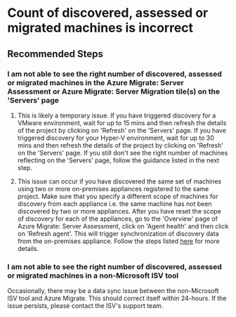 <properties
    pageTitle="Count of discovered, assessed or migrated machines is incorrect" 
    description="Issues and guidance regarding creating a new migrate project and adding a tool" 
    service="microsoft.migrate"
    resource="migrateprojects"
    authors="ponatara"
    ms.author="ponatara"
    displayOrder=""
    selfHelpType="generic"
    supportTopicIds="32675737, 32675738, 32675739"
    resourceTags=""
    productPesIds="16348"
    cloudEnvironments="public" 
    articleId="72de9298-2a3f-4d0d-96c5-b2b5886483e6"
 />

# Count of discovered, assessed or migrated machines is incorrect
  
## **Recommended Steps**
  
### **I am not able to see the right number of discovered, assessed or migrated machines in the Azure Migrate: Server Assessment or Azure Migrate: Server Migration tile(s) on the 'Servers' page**

1. This is likely a temporary issue. If you have triggered discovery for a VMware environment, wait for up to 15 mins and then refresh the details of the project by clicking on 'Refresh' on the 'Servers' page. If you have triggered discovery for your Hyper-V environment, wait for up to 30 mins and then refresh the details of the project by clicking on 'Refresh' on the 'Servers' page. If you still don't see the right number of machines reflecting on the 'Servers' page, follow the guidance listed in the next step.

2. This issue can occur if you have discovered the same set of machines using two or more on-premises appliances registered to the same project. Make sure that you specify a different scope of machines for discovery from each appliance i.e. the same machine has not been discovered by two or more appliances. After you have reset the scope of discovery for each of the appliances, go to the 'Overview' page of Azure Migrate: Server Assessment, click on 'Agent health' and then click on 'Refresh agent'. This will trigger synchronization of discovery data from the on-premises appliance. Follow the steps listed [here](https://aka.ms/migrate/self-help/count-mismatch-issues) for more details.

### **I am not able to see the right number of discovered, assessed or migrated machines in a non-Microsoft ISV tool**

Occasionally, there may be a data sync issue between the non-Microsoft ISV tool and Azure Migrate. This should correct itself within 24-hours. If the issue persists, please contact the ISV's support team.
